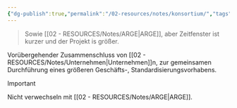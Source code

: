 ```yaml
---
{"dg-publish":true,"permalink":"/02-resources/notes/konsortium/","tags":[null],"noteIcon":"","updated":"2024-06-10T02:02:17.000+02:00"}
---
```


>Sowie [[02 - RESOURCES/Notes/ARGE\|ARGE]], aber Zeitfenster ist kurzer und der Projekt is größer.

Vorübergehender Zusammenschluss von [[02 - RESOURCES/Notes/Unternehmen\|Unternehmen]]n, zur gemeinsamen Durchführung eines größeren Geschäfts-, Standardisierungsvorhabens. 

>[!important] 
>Nicht verwechseln mit [[02 - RESOURCES/Notes/ARGE\|ARGE]].